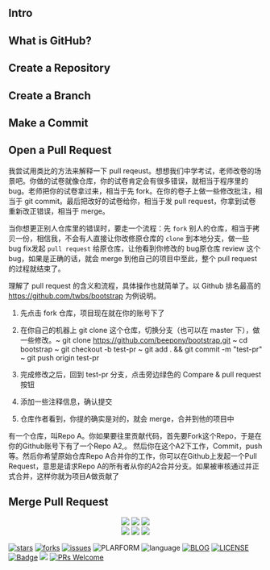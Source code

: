 ## Intro
##  What is GitHub?
##  Create a Repository
##  Create a Branch

##  Make a Commit
##  Open a Pull Request

我尝试用类比的方法来解释一下 pull reqeust。想想我们中学考试，老师改卷的场景吧。你做的试卷就像仓库，你的试卷肯定会有很多错误，就相当于程序里的 bug。老师把你的试卷拿过来，相当于先 fork。在你的卷子上做一些修改批注，相当于 git commit。最后把改好的试卷给你，相当于发 pull request，你拿到试卷重新改正错误，相当于 merge。

当你想更正别人仓库里的错误时，要走一个流程：先 `fork` 别人的仓库，相当于拷贝一份，相信我，不会有人直接让你改修原仓库的 `clone` 到本地分支，做一些 bug fix发起 `pull request` 给原仓库，让他看到你修改的 bug原仓库 review 这个 bug，如果是正确的话，就会 merge 到他自己的项目中至此，整个 pull request 的过程就结束了。

理解了 pull request 的含义和流程，具体操作也就简单了。以 Github 排名最高的 https://github.com/twbs/bootstrap 为例说明。
1. 先点击 fork 仓库，项目现在就在你的账号下了

2. 在你自己的机器上 git clone 这个仓库，切换分支（也可以在 master 下），做一些修改。~  git clone https://github.com/beepony/bootstrap.git
~  cd bootstrap
~  git checkout -b test-pr
~  git add . && git commit -m "test-pr"
~  git push origin test-pr

3. 完成修改之后，回到 test-pr 分支，点击旁边绿色的 Compare & pull request 按钮

4. 添加一些注释信息，确认提交

5. 仓库作者看到，你提的确实是对的，就会 merge，合并到他的项目中

有一个仓库，叫Repo A。你如果要往里贡献代码，首先要Fork这个Repo，于是在你的Github账号下有了一个Repo A2,。
然后你在这个A2下工作，Commit，push等。然后你希望原始仓库Repo A合并你的工作，你可以在Github上发起一个Pull Request，意思是请求Repo A的所有者从你的A2合并分支。如果被审核通过并正式合并，这样你就为项目A做贡献了

##  Merge Pull Request


<p align='center'>
<a href="https://github.com/loveincode/notes"><img src="https://img.shields.io/github/stars/loveincode/notes.svg?style=social&label=Stars"></a>
<a href="https://github.com/loveincode/notes"><img src="https://img.shields.io/github/forks/loveincode/notes.svg?style=social&label=Forks"></a>
<a href="https://github.com/loveincode/notes"><img src="https://img.shields.io/github/issues/loveincode/notes.svg?style=social&label=Issues"></a>
<br/>
<img src="https://img.shields.io/badge/platform-Java-ff69b4.svg">
<img src="https://img.shields.io/badge/language-Python-orange.svg">
<a href="https://loveincode.cnblogs.com/"><img src="https://img.shields.io/badge/Blog-loveincode-80d4f9.svg?style=flat"></a>
</p>

[![stars](https://img.shields.io/github/stars/loveincode/notes.svg?style=social&label=Stars)](https://github.com/loveincode/notes/stargazers)
[![forks](https://img.shields.io/github/forks/loveincode/notes.svg?style=social&label=Forks)](https://github.com/loveincode/notes/network/members)
[![issues](https://img.shields.io/github/issues/loveincode/notes.svg?style=social&label=Issues)](https://github.com/loveincode/notes/issues)
![PLARFORM](https://img.shields.io/badge/platform-Java-ff69b4.svg)
![language](https://img.shields.io/badge/language-Python-orange.svg)
[![BLOG](https://img.shields.io/badge/Blog-loveincode-80d4f9.svg?style=flat)](https://loveincode.cnblogs.com/)
[![LICENSE](https://img.shields.io/badge/license-Anti%20996-blue.svg)](https://github.com/996icu/996.ICU/blob/master/LICENSE)
[![Badge](https://img.shields.io/badge/link-996.icu-red.svg)](https://996.icu/#/zh_CN)
[![](https://img.shields.io/badge/build-passing-brightgreen.svg)]()
[![PRs Welcome](https://badgen.net/badge/PRs/welcome/green)](http://makeapullrequest.com)
